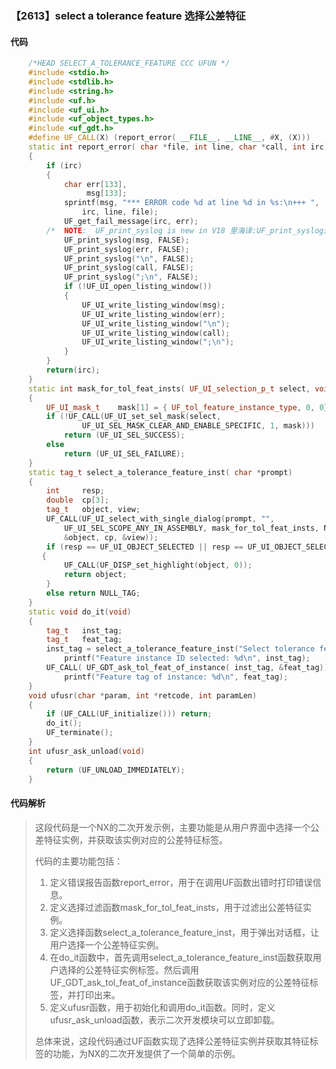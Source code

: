 ### 【2613】select a tolerance feature 选择公差特征

#### 代码

```cpp
    /*HEAD SELECT_A_TOLERANCE_FEATURE CCC UFUN */  
    #include <stdio.h>  
    #include <stdlib.h>  
    #include <string.h>  
    #include <uf.h>  
    #include <uf_ui.h>  
    #include <uf_object_types.h>  
    #include <uf_gdt.h>  
    #define UF_CALL(X) (report_error( __FILE__, __LINE__, #X, (X)))  
    static int report_error( char *file, int line, char *call, int irc)  
    {  
        if (irc)  
        {  
            char err[133],  
                 msg[133];  
            sprintf(msg, "*** ERROR code %d at line %d in %s:\n+++ ",  
                irc, line, file);  
            UF_get_fail_message(irc, err);  
        /*  NOTE:  UF_print_syslog is new in V18 里海译:UF_print_syslog是V18版本中新增的函数。 */  
            UF_print_syslog(msg, FALSE);  
            UF_print_syslog(err, FALSE);  
            UF_print_syslog("\n", FALSE);  
            UF_print_syslog(call, FALSE);  
            UF_print_syslog(";\n", FALSE);  
            if (!UF_UI_open_listing_window())  
            {  
                UF_UI_write_listing_window(msg);  
                UF_UI_write_listing_window(err);  
                UF_UI_write_listing_window("\n");  
                UF_UI_write_listing_window(call);  
                UF_UI_write_listing_window(";\n");  
            }  
        }  
        return(irc);  
    }  
    static int mask_for_tol_feat_insts( UF_UI_selection_p_t select, void *type)  
    {  
        UF_UI_mask_t    mask[1] = { UF_tol_feature_instance_type, 0, 0};  
        if (!UF_CALL(UF_UI_set_sel_mask(select,  
                UF_UI_SEL_MASK_CLEAR_AND_ENABLE_SPECIFIC, 1, mask)))  
            return (UF_UI_SEL_SUCCESS);  
        else  
            return (UF_UI_SEL_FAILURE);  
    }  
    static tag_t select_a_tolerance_feature_inst( char *prompt)  
    {  
        int     resp;  
        double  cp[3];  
        tag_t   object, view;  
        UF_CALL(UF_UI_select_with_single_dialog(prompt, "",  
            UF_UI_SEL_SCOPE_ANY_IN_ASSEMBLY, mask_for_tol_feat_insts, NULL, &resp,  
            &object, cp, &view));  
        if (resp == UF_UI_OBJECT_SELECTED || resp == UF_UI_OBJECT_SELECTED_BY_NAME)  
       {  
            UF_CALL(UF_DISP_set_highlight(object, 0));  
            return object;  
        }  
        else return NULL_TAG;  
    }  
    static void do_it(void)  
    {  
        tag_t   inst_tag;  
        tag_t   feat_tag;  
        inst_tag = select_a_tolerance_feature_inst("Select tolerance feature");  
            printf("Feature instance ID selected: %d\n", inst_tag);  
        UF_CALL( UF_GDT_ask_tol_feat_of_instance( inst_tag, &feat_tag));  
            printf("Feature tag of instance: %d\n", feat_tag);  
    }  
    void ufusr(char *param, int *retcode, int paramLen)  
    {  
        if (UF_CALL(UF_initialize())) return;  
        do_it();  
        UF_terminate();  
    }  
    int ufusr_ask_unload(void)  
    {  
        return (UF_UNLOAD_IMMEDIATELY);  
    }

```

#### 代码解析

> 这段代码是一个NX的二次开发示例，主要功能是从用户界面中选择一个公差特征实例，并获取该实例对应的公差特征标签。
>
> 代码的主要功能包括：
>
> 1. 定义错误报告函数report_error，用于在调用UF函数出错时打印错误信息。
> 2. 定义选择过滤函数mask_for_tol_feat_insts，用于过滤出公差特征实例。
> 3. 定义选择函数select_a_tolerance_feature_inst，用于弹出对话框，让用户选择一个公差特征实例。
> 4. 在do_it函数中，首先调用select_a_tolerance_feature_inst函数获取用户选择的公差特征实例标签。然后调用UF_GDT_ask_tol_feat_of_instance函数获取该实例对应的公差特征标签，并打印出来。
> 5. 定义ufusr函数，用于初始化和调用do_it函数。同时，定义ufusr_ask_unload函数，表示二次开发模块可以立即卸载。
>
> 总体来说，这段代码通过UF函数实现了选择公差特征实例并获取其特征标签的功能，为NX的二次开发提供了一个简单的示例。
>

